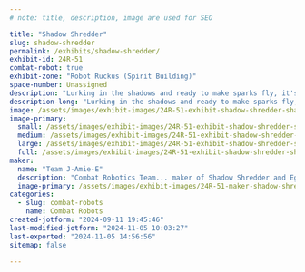 ```yaml
---
# note: title, description, image are used for SEO

title: "Shadow Shredder"
slug: shadow-shredder
permalink: /exhibits/shadow-shredder/
exhibit-id: 24R-51
combat-robot: true
exhibit-zone: "Robot Ruckus (Spirit Building)"
space-number: Unassigned
description: "Lurking in the shadows and ready to make sparks fly, it's Shadow Shredder! "
description-long: "Lurking in the shadows and ready to make sparks fly, it's Shadow Shredder! This stealthy menace brings the pain with high-speed spinning weapon —The Reaper's Scythe—ready to slice, dice, and pulverize anything in its path. Get ready for a fight that's gonna be darker than midnight in the arena!"
image: /assets/images/exhibit-images/24R-51-exhibit-shadow-shredder-shadow-shredder-white-background-large.png
image-primary: 
  small: /assets/images/exhibit-images/24R-51-exhibit-shadow-shredder-shadow-shredder-white-background-small.png
  medium: /assets/images/exhibit-images/24R-51-exhibit-shadow-shredder-shadow-shredder-white-background-medium.png
  large: /assets/images/exhibit-images/24R-51-exhibit-shadow-shredder-shadow-shredder-white-background-large.png
  full: /assets/images/exhibit-images/24R-51-exhibit-shadow-shredder-shadow-shredder-white-background-full.png
maker: 
  name: "Team J-Amie-E"
  description: "Combat Robotics Team... maker of Shadow Shredder and Eggsceptional"
  image-primary: /assets/images/exhibit-images/24R-51-maker-shadow-shredder-team-j-ami-logo-medium.png
categories: 
  - slug: combat-robots
    name: Combat Robots
created-jotform: "2024-09-11 19:45:46"
last-modified-jotform: "2024-11-05 10:03:27"
last-exported: "2024-11-05 14:56:56"
sitemap: false

---
```

